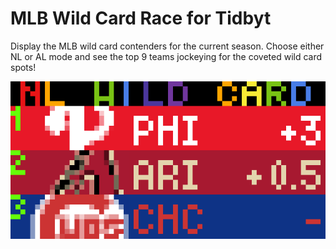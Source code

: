 # MLB Wild Card Race for Tidbyt

Display the MLB wild card contenders for the current season. Choose either NL or AL mode and see the top 9 teams jockeying for the coveted wild card spots!

![MLB Wild Card Race for Tidbyt](mlb_wildcard_race.gif)
